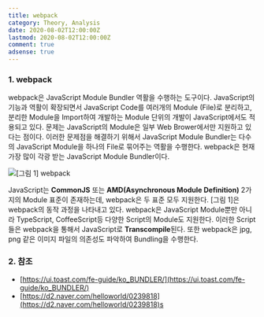 ```yaml
---
title: webpack
category: Theory, Analysis
date: 2020-08-02T12:00:00Z
lastmod: 2020-08-02T12:00:00Z
comment: true
adsense: true
---
```


### 1. webpack

webpack은 JavaScript Module Bundler 역활을 수행하는 도구이다. JavaScript의 기능과 역활이 확장되면서 JavaScript Code를 여러개의 Module (File)로 분리하고, 분리한 Module을 Import하여 개발하는 Module 단위의 개발이 JavaScript에서도 적용되고 있다. 문제는 JavaScript의 Module은 일부 Web Brower에서만 지원하고 있다는 점이다. 이러한 문제점을 해결하기 위해서 JavaScript Module Bundler는 다수의 JavaScript Module을 하나의 File로 묶어주는 역활을 수행한다. webpack은 현재 가장 많이 각광 받는 JavaScript Module Bundler이다.

![[그림 1] webpack]({{site.baseurl}}/images/theory_analysis/webpack/webpack.PNG)

JavaScript는 **CommonJS** 또는 **AMD(Asynchronous Module Definition)** 2가지의 Module 표준이 존재하는데, webpack은 두 표준 모두 지원한다. [그림 1]은 webpack의 동작 과정을 나타내고 있다. webpack은 JavaScript Module뿐만 아니라 TypeScript, CoffeeScript등 다양한 Script의 Module도 지원한다. 이러한 Script들은 webpack을 통해서 JavaScript로 **Transcompile**된다. 또한 webpack은 jpg, png 같은 이미지 파일의 의존성도 파악하여 Bundling을 수행한다.

### 2. 참조

* [https://ui.toast.com/fe-guide/ko_BUNDLER/](https://ui.toast.com/fe-guide/ko_BUNDLER/)
* [https://d2.naver.com/helloworld/0239818](https://d2.naver.com/helloworld/0239818)s